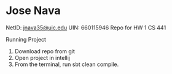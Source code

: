 # Jose Nava

NetID: jnava35@uic.edu
UIN: 660115946
Repo for HW 1 CS 441

Running Project
1. Download repo from git
2. Open project in intellij
3. From the terminal, run sbt clean compile.
